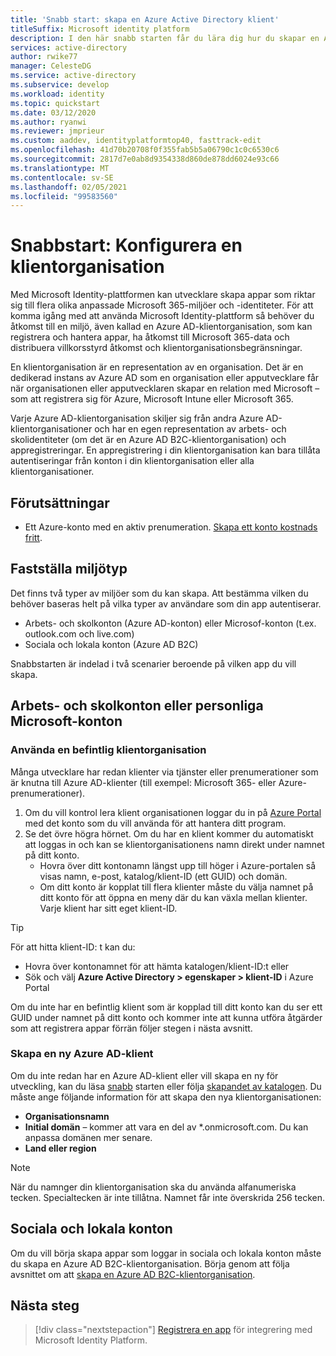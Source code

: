 ```yaml
---
title: 'Snabb start: skapa en Azure Active Directory klient'
titleSuffix: Microsoft identity platform
description: I den här snabb starten får du lära dig hur du skapar en Azure Active Directory-klient som används för att utveckla program som använder Microsoft Identity Platform för autentisering och auktorisering.
services: active-directory
author: rwike77
manager: CelesteDG
ms.service: active-directory
ms.subservice: develop
ms.workload: identity
ms.topic: quickstart
ms.date: 03/12/2020
ms.author: ryanwi
ms.reviewer: jmprieur
ms.custom: aaddev, identityplatformtop40, fasttrack-edit
ms.openlocfilehash: 41d70b20708f0f355fab5b5a06790c1c0c6530c6
ms.sourcegitcommit: 2817d7e0ab8d9354338d860de878dd6024e93c66
ms.translationtype: MT
ms.contentlocale: sv-SE
ms.lasthandoff: 02/05/2021
ms.locfileid: "99583560"
---
```

# <a name="quickstart-set-up-a-tenant"></a>Snabbstart: Konfigurera en klientorganisation

Med Microsoft Identity-plattformen kan utvecklare skapa appar som riktar sig till flera olika anpassade Microsoft 365-miljöer och -identiteter. För att komma igång med att använda Microsoft Identity-plattform så behöver du åtkomst till en miljö, även kallad en Azure AD-klientorganisation, som kan registrera och hantera appar, ha åtkomst till Microsoft 365-data och distribuera villkorsstyrd åtkomst och klientorganisationsbegränsningar.

En klientorganisation är en representation av en organisation. Det är en dedikerad instans av Azure AD som en organisation eller apputvecklare får när organisationen eller apputvecklaren skapar en relation med Microsoft – som att registrera sig för Azure, Microsoft Intune eller Microsoft 365.

Varje Azure AD-klientorganisation skiljer sig från andra Azure AD-klientorganisationer och har en egen representation av arbets- och skolidentiteter (om det är en Azure AD B2C-klientorganisation) och appregistreringar. En appregistrering i din klientorganisation kan bara tillåta autentiseringar från konton i din klientorganisation eller alla klientorganisationer.

## <a name="prerequisites"></a>Förutsättningar

- Ett Azure-konto med en aktiv prenumeration. [Skapa ett konto kostnads fritt](https://azure.microsoft.com/free/?WT.mc_id=A261C142F).

## <a name="determining-environment-type"></a>Fastställa miljötyp

Det finns två typer av miljöer som du kan skapa. Att bestämma vilken du behöver baseras helt på vilka typer av användare som din app autentiserar.

* Arbets- och skolkonton (Azure AD-konton) eller Microsof-konton (t.ex. outlook.com och live.com)
* Sociala och lokala konton (Azure AD B2C)

Snabbstarten är indelad i två scenarier beroende på vilken app du vill skapa.

## <a name="work-and-school-accounts-or-personal-microsoft-accounts"></a>Arbets- och skolkonton eller personliga Microsoft-konton

### <a name="use-an-existing-tenant"></a>Använda en befintlig klientorganisation

Många utvecklare har redan klienter via tjänster eller prenumerationer som är knutna till Azure AD-klienter (till exempel: Microsoft 365- eller Azure-prenumerationer).

1. Om du vill kontrol lera klient organisationen loggar du in på <a href="https://portal.azure.com/" target="_blank">Azure Portal <span class="docon docon-navigate-external x-hidden-focus"></span> </a> med det konto som du vill använda för att hantera ditt program.
1. Se det övre högra hörnet. Om du har en klient kommer du automatiskt att loggas in och kan se klientorganisationens namn direkt under namnet på ditt konto.
   * Hovra över ditt kontonamn längst upp till höger i Azure-portalen så visas namn, e-post, katalog/klient-ID (ett GUID) och domän.
   * Om ditt konto är kopplat till flera klienter måste du välja namnet på ditt konto för att öppna en meny där du kan växla mellan klienter. Varje klient har sitt eget klient-ID.

> [!TIP]
> För att hitta klient-ID: t kan du:
> * Hovra över kontonamnet för att hämta katalogen/klient-ID:t eller
> * Sök och välj **Azure Active Directory > egenskaper > klient-ID** i Azure Portal

Om du inte har en befintlig klient som är kopplad till ditt konto kan du ser ett GUID under namnet på ditt konto och kommer inte att kunna utföra åtgärder som att registrera appar förrän följer stegen i nästa avsnitt.

### <a name="create-a-new-azure-ad-tenant"></a>Skapa en ny Azure AD-klient

Om du inte redan har en Azure AD-klient eller vill skapa en ny för utveckling, kan du läsa [snabb](../fundamentals/active-directory-access-create-new-tenant.md) starten eller följa [skapandet av katalogen](https://portal.azure.com/#create/Microsoft.AzureActiveDirectory). Du måste ange följande information för att skapa den nya klientorganisationen:

- **Organisationsnamn**
- **Initial domän** – kommer att vara en del av *.onmicrosoft.com. Du kan anpassa domänen mer senare.
- **Land eller region**

> [!NOTE]
> När du namnger din klientorganisation ska du använda alfanumeriska tecken. Specialtecken är inte tillåtna. Namnet får inte överskrida 256 tecken.

## <a name="social-and-local-accounts"></a>Sociala och lokala konton

Om du vill börja skapa appar som loggar in sociala och lokala konton måste du skapa en Azure AD B2C-klientorganisation. Börja genom att följa avsnittet om att [skapa en Azure AD B2C-klientorganisation](../../active-directory-b2c/tutorial-create-tenant.md).

## <a name="next-steps"></a>Nästa steg

> [!div class="nextstepaction"]
> [Registrera en app](quickstart-register-app.md) för integrering med Microsoft Identity Platform.
